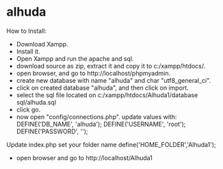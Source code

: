 # alhuda
How to Install:
- Download Xampp.
- Install it.
- Open Xampp and run the apache and sql.
- download source as zip, extract it and copy it to c:/xampp/htdocs/.
- open browser, and go to http://localhost/phpmyadmin.
- create new database with name "alhuda" and char "utf8_general_ci".
- click on created database "alhuda", and then click on import.
- select the sql file located on c:/xampp/htdocs/Alhuda1/database sql/alhuda.sql
- click go.
- now open "config/connections.php".
 update values with:
 DEFINE('DB_NAME', 'alhuda');
 DEFINE('USERNAME', 'root');
 DEFINE('PASSWORD', '');

Update index.php
set your folder name 
define('HOME_FOLDER','Alhuda1');

- open browser and go to http://localhost/Alhuda1
